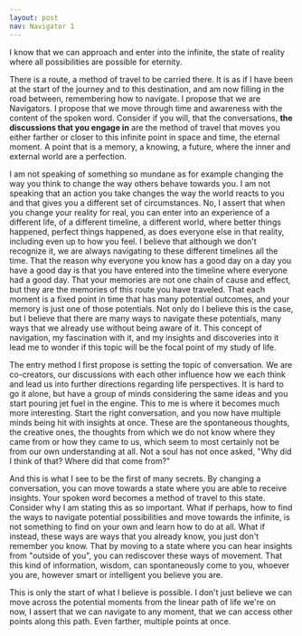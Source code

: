 ```yaml
---
layout: post
nav: Navigator 1
---
```

I know that we can approach and enter into the infinite, the state of reality where all possibilities are possible for
eternity.

There is a route, a method of travel to be carried there. It is as if I have been at the start of the journey and to this destination, and am now filling in the road between, remembering how to navigate.
I propose that we are Navigators.
I propose that we move through time and awareness with the content of the spoken word.
Consider if you will, that the conversations, __the discussions that you engage in__ are the method of travel that moves you either farther or closer to this infinite point in space and time, the eternal moment. A point that is a memory, a knowing, a future, where the inner and external world are a perfection.

I am not speaking of something so mundane as for example changing the way you think to change the way others behave towards you. I am not speaking that an action you take changes the way the world reacts to you and that gives you a different set of circumstances.
No, I assert that when you change your reality for real, you can enter into an experience of a different life, of a different timeline, a different world, where better things happened, perfect things happened, as does everyone else in that reality, including even up to how you feel. I believe that although we don't recognize it, we are always navigating to these different timelines all the time. That the reason why everyone you know has a good day on a day you have a good day is that you have entered into the timeline where everyone had a good day. That your memories are not one chain of cause and effect, but they are the memories of this route you have traveled.
That each moment is a fixed point in time that has many potential outcomes, and your memory is just one of those potentials.
Not only do I believe this is the case, but I believe that there are many ways to navigate these potentials, many ways that we already use without being aware of it. This concept of navigation, my fascination with it, and my insights and discoveries into it lead me to wonder if this topic will be the focal point of my study of life.

The entry method I first propose is setting the topic of conversation. We are co-creators, our discussions with each other influence how we each think and lead us into further directions regarding life perspectives. It is hard to go it alone, but have a group of minds considering the same ideas and you start pouring jet fuel in the engine. This to me is where it becomes much more interesting. Start the right conversation, and you now have multiple minds being hit with insights at once. These are the spontaneous thoughts, the creative ones, the thoughts from which we do not know where they came from or how they came to us, which seem to most certainly not be from our own understanding at all. Not a soul has not once asked, "Why did I think of that? Where did that come from?"  

And this is what I see to be the first of many secrets. By changing a conversation, you can move towards a state where you are able to receive insights. Your spoken word becomes a method of travel to this state. Consider why I am stating this as so important. What if perhaps, how to find the ways to navigate potential possibilities and move towards the infinite, is not something to find on your own and learn how to do at all. What if instead, these ways are ways that you already know, you just don't remember you know. That by moving to a state where you can hear insights from "outside of you", you can rediscover these ways of movement. That this kind of information, wisdom, can spontaneously come to you, whoever you are, however smart or intelligent you believe you are.

This is only the start of what I believe is possible. I don't just believe we can move across the potential moments from the linear path of life we're on now, I assert that we can navigate to any moment, that we can access other points along this path. Even farther, multiple points at once.

<!-- links to harnessing chaos --> 

